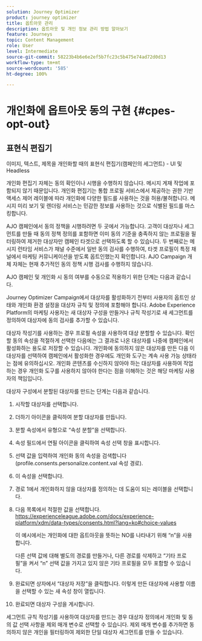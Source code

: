 ```yaml
---
solution: Journey Optimizer
product: journey optimizer
title: 옵트아웃 관리
description: 옵트아웃 및 개인 정보 관리 방법 알아보기
feature: Journeys
topic: Content Management
role: User
level: Intermediate
source-git-commit: 58223b4b6e6e2ef5b7fc23c5b475e74ad72d0d13
workflow-type: tm+mt
source-wordcount: '585'
ht-degree: 100%

---
```


# 개인화에 옵트아웃 동의 구현 {#cpes-opt-out}


## 표현식 편집기 

이미지, 텍스트, 제목을 개인화할 때의 표현식 편집기(캠페인의 세그먼트) - UI 및 Headless

개인화 편집기 자체는 동의 확인이나 시행을 수행하지 않습니다. 메시지 게재 작업에 포함되지 않기 때문입니다. 개인화 편집기는 통합 프로필 서비스에서 제공하는 권한 기반 액세스 제어 레이블에 따라 개인화에 다양한 필드를 사용하는 것을 허용/불허합니다. 메시지 미리 보기 및 렌더링 서비스는 민감한 정보를 사용하는 것으로 식별된 필드를 마스킹합니다.

AJO 캠페인에서 동의 정책을 시행하려면 두 곳에서 가능합니다. 고객이 대상자나 세그먼트를 만들 때 동의 정책 정의를 포함하면 이미 동의 기준을 충족하지 않는 프로필을 필터링하여 제거한 대상자만 캠페인 타겟으로 선택하도록 할 수 있습니다. 두 번째로는 메시지 런타임 서비스가 채널 수준에서 일반 동의 검사를 수행하여, 타겟 프로필이 특정 채널에서 마케팅 커뮤니케이션을 받도록 옵트인했는지 확인합니다. AJO Campaign 개체 자체는 현재 추가적인 동의 정책 시행 검사를 수행하지 않습니다.

AJO 캠페인 및 개인화 시 동의 여부를 수동으로 적용하기 위한 단계는 다음과 같습니다.

Journey Optimizer Campaign에서 대상자를 활성화하기 전부터 사용자의 옵트인 상태와 개인화 환경 설정을 대상자 규칙 및 정의에 포함해야 합니다. Adobe Experience Platform의 마케팅 사용자는 새 대상자 구성을 만들거나 규칙 작성기로 새 세그먼트를 정의하여 대상자에 동의 검사를 추가할 수 있습니다.

대상자 작성기를 사용하는 경우 프로필 속성을 사용하여 대상 분할할 수 있습니다. 확인할 동의 속성을 적절하게 선택한 다음에는 그 결과로 나온 대상자를 나중에 캠페인에서 활성화하는 용도로 저장할 수 있습니다. 개인화에 동의하지 않은 대상자를 만든 다음 이 대상자를 선택하여 캠페인에서 활성화한 경우에도 개인화 도구는 계속 사용 가능 상태라는 점에 유의하십시오. 개인화 콘텐츠를 수신하지 않아야 하는 대상자를 사용하여 작업하는 경우 개인화 도구를 사용하지 않아야 한다는 점을 이해하는 것은 해당 마케팅 사용자의 책임입니다.

대상자 구성에서 분할된 대상자를 만드는 단계는 다음과 같습니다.

1. 시작할 대상자를 선택합니다.

1. 더하기 아이콘을 클릭하여 분할 대상자를 만듭니다.

1. 분할 속성에서 유형으로 “속성 분할”을 선택합니다.

1. 속성 필드에서 연필 아이콘을 클릭하여 속성 선택 창을 표시합니다.

1. 선택 값을 입력하여 개인화 동의 속성을 검색합니다(profile.consents.personalize.content.val 속성 경로).

1. 이 속성을 선택합니다.

1. 경로 1에서 개인화하지 않을 대상자를 정의하는 데 도움이 되는 레이블을 선택합니다.

1. 다음 목록에서 적절한 값을 선택합니다. https://experienceleague.adobe.com/docs/experience-platform/xdm/data-types/consents.html?lang=ko#choice-values

   이 예시에서는 개인화에 대한 옵트아웃을 뜻하는 NO를 나타내기 위해 “n”을 사용합니다.

   다른 선택 값에 대해 별도의 경로를 만들거나, 다른 경로를 삭제하고 “기타 프로필”을 켜서 “n” 선택 값을 가지고 있지 않은 기타 프로필을 모두 포함할 수 있습니다.

1. 완료되면 상자에서 “대상자 저장”을 클릭합니다. 이렇게 만든 대상자에 사용할 이름을 선택할 수 있는 새 속성 창이 열립니다.

1. 완료되면 대상자 구성을 게시합니다.

세그먼트 규칙 작성기를 사용하여 대상자를 만드는 경우 대상자 정의에서 개인화 및 동의 값 선택 사항을 제외 매개 변수로 선택할 수 있습니다. 제외 매개 변수를 추가하면 동의하지 않은 개인을 필터링하여 제외한 단일 대상자 세그먼트를 만들 수 있습니다.
